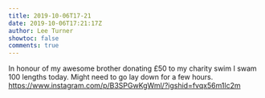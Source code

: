 ```yaml
---
title: 2019-10-06T17-21
date: 2019-10-06T17:21:17Z
author: Lee Turner
showtoc: false
comments: true
---
```


In honour of my awesome brother donating £50 to my charity swim I swam 100 lengths today. Might need to go lay down for a few hours. https://www.instagram.com/p/B3SPGwKgWml/?igshid=fvqx56m1lc2m

